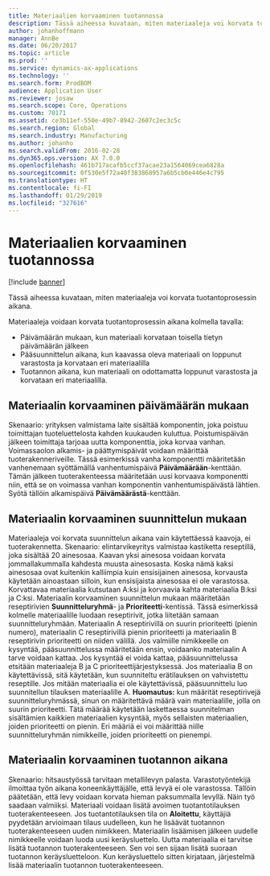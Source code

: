 ```yaml
---
title: Materiaalien korvaaminen tuotannossa
description: Tässä aiheessa kuvataan, miten materiaaleja voi korvata tuotantoprosessin aikana.
author: johanhoffmann
manager: AnnBe
ms.date: 06/20/2017
ms.topic: article
ms.prod: ''
ms.service: dynamics-ax-applications
ms.technology: ''
ms.search.form: ProdBOM
audience: Application User
ms.reviewer: josaw
ms.search.scope: Core, Operations
ms.custom: 70171
ms.assetid: ce3b11ef-550e-49b7-8942-2607c2ec3c5c
ms.search.region: Global
ms.search.industry: Manufacturing
ms.author: johanho
ms.search.validFrom: 2016-02-28
ms.dyn365.ops.version: AX 7.0.0
ms.openlocfilehash: 461b717acafb5ccf37acae23a1564069cea6828a
ms.sourcegitcommit: 0f530e5f72a40f383868957a6b5cb0e446e4c795
ms.translationtype: HT
ms.contentlocale: fi-FI
ms.lasthandoff: 01/29/2019
ms.locfileid: "327616"
---
```

# <a name="material-substitution-in-manufacturing"></a>Materiaalien korvaaminen tuotannossa

[!include [banner](../includes/banner.md)]

Tässä aiheessa kuvataan, miten materiaaleja voi korvata tuotantoprosessin aikana. 

Materiaaleja voidaan korvata tuotantoprosessin aikana kolmella tavalla:

-   Päivämäärän mukaan, kun materiaali korvataan toisella tietyn päivämäärän jälkeen
-   Pääsuunnittelun aikana, kun kaavassa oleva materiaali on loppunut varastosta ja korvataan eri materiaalilla
-   Tuotannon aikana, kun materiaali on odottamatta loppunut varastosta ja korvataan eri materiaalilla.

## <a name="substituting-material-by-date"></a>Materiaalin korvaaminen päivämäärän mukaan
Skenaario: yrityksen valmistama laite sisältää komponentin, joka poistuu toimittajan tuoteluettelosta kahden kuukauden kuluttua. Poistumispäivän jälkeen toimittaja tarjoaa uutta komponenttia, joka korvaa vanhan. Voimassaolon alkamis- ja päättymispäivät voidaan määrittää tuoterakenneriveille. Tässä esimerkissä vanha komponentti määritetään vanhenemaan syöttämällä vanhentumispäivä **Päivämäärään**-kenttään. Tämän jälkeen tuoterakenteessa määritetään uusi korvaava komponentti niin, että se on voimassa vanhan komponentin vanhentumispäivästä lähtien. Syötä tällöin alkamispäivä **Päivämäärästä**-kenttään.

## <a name="substituting-material-by-planning"></a>Materiaalin korvaaminen suunnittelun mukaan
Materiaaleja voi korvata suunnittelun aikana vain käytettäessä kaavoja, ei tuoterakennetta. Skenaario: elintarvikeyritys valmistaa kastiketta reseptillä, joka sisältää 20 ainesosaa. Kaavan yksi ainesosa voidaan korvata jommallakummalla kahdesta muusta ainesosasta. Koska nämä kaksi ainesosaa ovat kuitenkin kalliimpia kuin ensisijainen ainesosa, korvausta käytetään ainoastaan silloin, kun ensisijaista ainesosaa ei ole varastossa. Korvattavaa materiaalia kutsutaan A:ksi ja korvaavia kahta materiaalia B:ksi ja C:ksi. Materiaalin korvaaminen suunnittelun mukaan määritetään reseptirivien **Suunnitteluryhmä**- ja **Prioriteetti**-kentissä. Tässä esimerkissä kolmelle materiaalille luodaan reseptirivit, jotka liitetään samaan suunnitteluryhmään. Materiaalin A reseptirivillä on suurin prioriteetti (pienin numero), materiaalin C reseptirivillä pienin prioriteetti ja materiaalin B reseptirivin prioriteetti on niiden välillä. Jos valmiille nimikkeelle on kysyntää, pääsuunnittelussa määritetään ensin, voidaanko materiaalin A tarve voidaan kattaa. Jos kysyntää ei voida kattaa, pääsuunnittelussa etsitään materiaaleja B ja C prioriteettijärjestyksessä. Jos materiaalia B on käytettävissä, sitä käytetään, kun suunniteltu erätilauksen on vahvistettu reseptille. Jos mitään materiaalia ei ole käytettävissä, pääsuunnittelu luo suunnitellun tilauksen materiaalille A. **Huomautus:** kun määrität reseptirivejä suunnitteluryhmässä, sinun on määritettävä määrä vain materiaalille, jolla on suurin prioriteetti. Tätä määrää käytetään laskettaessa suunnitelman sisältämien kaikkien materiaalien kysyntää, myös sellaisten materiaalien, joiden prioriteetti on pienin. Eri määriä ei voi määrittää niille suunnitteluryhmän nimikkeille, joiden prioriteetti on pienempi.

## <a name="substituting-material-during-production"></a>Materiaalin korvaaminen tuotannon aikana
Skenaario: hitsaustyössä tarvitaan metallilevyn palasta. Varastotyöntekijä ilmoittaa työn aikana koneenkäyttäjälle, että levyä ei ole varastossa. Tällöin päätetään, että levy voidaan korvata hieman paksummalla levyllä. Näin työ saadaan valmiiksi. Materiaali voidaan lisätä avoimen tuotantotilauksen tuoterakenteeseen. Jos tuotantotilauksen tila on **Aloitettu**, käyttäjiä pyydetään arvioimaan tilaus uudelleen, kun he lisäävät tuotannon tuoterakenteeseen uuden nimikkeen. Materiaalin lisäämisen jälkeen uudelle nimikkeelle voidaan luoda uusi keräysluettelo. Uutta materiaalia ei tarvitse lisätä tuotannon tuoterakenteeseen. Sen voi sen sijaan lisätä suoraan tuotannon keräysluetteloon. Kun keräysluettelo sitten kirjataan, järjestelmä lisää materiaalin tuotannon tuoterakenteeseen.



